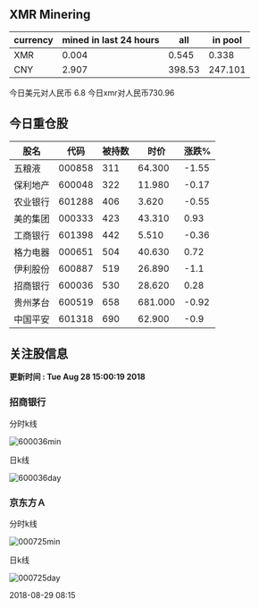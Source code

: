 ## XMR Minering

|currency|mined in last 24 hours|all|in pool|
|---|---|---|---|
|XMR|0.004|0.545|0.338|
|CNY|2.907|398.53|247.101|

今日美元对人民币 6.8	今日xmr对人民币730.96


## 今日重仓股 

|股名|代码|被持数|时价|涨跌%|
|---|---|---|---|---|
|五粮液|000858|311|64.300|-1.55|
|保利地产|600048|322|11.980|-0.17|
|农业银行|601288|406|3.620|-0.55|
|美的集团|000333|423|43.310|0.93|
|工商银行|601398|442|5.510|-0.36|
|格力电器|000651|504|40.630|0.72|
|伊利股份|600887|519|26.890|-1.1|
|招商银行|600036|530|28.620|0.28|
|贵州茅台|600519|658|681.000|-0.92|
|中国平安|601318|690|62.900|-0.9|

## 关注股信息
**更新时间 : Tue Aug 28 15:00:19 2018**
### 招商银行 
分时k线

![600036min](http://image.sinajs.cn/newchart/min/n/sh600036.gif)

日k线

![600036day](http://image.sinajs.cn/newchart/daily/n/sh600036.gif)

### 京东方Ａ 
分时k线

![000725min](http://image.sinajs.cn/newchart/min/n/sz000725.gif)

日k线

![000725day](http://image.sinajs.cn/newchart/daily/n/sz000725.gif)

2018-08-29 08:15